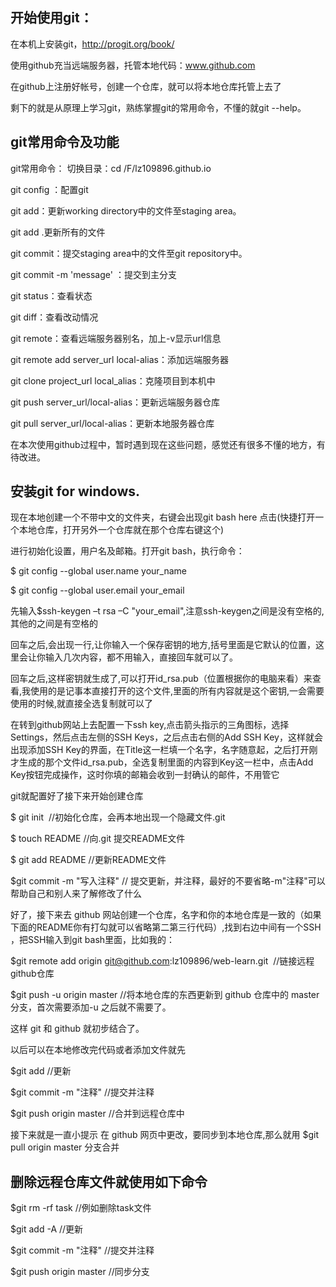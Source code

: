 ## 开始使用git：

在本机上安装git，http://progit.org/book/

使用github充当远端服务器，托管本地代码：www.github.com

在github上注册好帐号，创建一个仓库，就可以将本地仓库托管上去了

剩下的就是从原理上学习git，熟练掌握git的常用命令，不懂的就git --help。
   
## git常用命令及功能

git常用命令：
切换目录：cd /F/lz109896.github.io

git config ：配置git

git add：更新working directory中的文件至staging area。

git add .更新所有的文件

git commit：提交staging area中的文件至git repository中。

git commit -m 'message' ：提交到主分支

git status：查看状态

git diff：查看改动情况

git remote：查看远端服务器别名，加上-v显示url信息

git remote add server_url local-alias：添加远端服务器

git clone project_url local_alias：克隆项目到本机中

git push server_url/local-alias：更新远端服务器仓库

git pull server_url/local-alias：更新本地服务器仓库

在本次使用github过程中，暂时遇到现在这些问题，感觉还有很多不懂的地方，有待改进。


## 安装git for windows.

现在本地创建一个不带中文的文件夹，右键会出现git bash here 点击(快捷打开一个本地仓库，打开另外一个仓库就在那个仓库右键这个)

进行初始化设置，用户名及邮箱。打开git bash，执行命令：

$ git config --global user.name your_name

$ git config --global user.email your_email

先输入$ssh-keygen –t rsa –C "your_email",注意ssh-keygen之间是没有空格的,其他的之间是有空格的

回车之后,会出现一行,让你输入一个保存密钥的地方,括号里面是它默认的位置，这里会让你输入几次内容，都不用输入，直接回车就可以了。

回车之后,这样密钥就生成了,可以打开id_rsa.pub（位置根据你的电脑来看）来查看,我使用的是记事本直接打开的这个文件,里面的所有内容就是这个密钥,一会需要使用的时候,就直接全选复制就可以了

在转到github网站上去配置一下ssh key,点击箭头指示的三角图标，选择Settings，然后点击左侧的SSH Keys，之后点击右侧的Add SSH Key，这样就会出现添加SSH Key的界面，在Title这一栏填一个名字，名字随意起，之后打开刚才生成的那个文件id_rsa.pub，全选复制里面的内容到Key这一栏中，点击Add Key按钮完成操作，这时你填的邮箱会收到一封确认的邮件，不用管它

git就配置好了接下来开始创建仓库

$ git init                  //初始化仓库，会再本地出现一个隐藏文件.git

$ touch README              //向.git 提交README文件

$ git add README            //更新README文件

$git commit -m "写入注释"   // 提交更新，并注释，最好的不要省略-m"注释"可以帮助自己和别人来了解修改了什么

好了，接下来去 github 网站创建一个仓库，名字和你的本地仓库是一致的（如果下面的README你有打勾就可以省略第二第三行代码）,找到右边中间有一个SSH ，把SSH输入到git bash里面，比如我的：

$git remote add origin git@github.com:lz109896/web-learn.git  //链接远程github仓库

$git push -u origin master //将本地仓库的东西更新到 github 仓库中的 master 分支，首次需要添加-u 之后就不需要了。

这样 git 和 github 就初步结合了。

以后可以在本地修改完代码或者添加文件就先

$git add //更新

$git commit -m "注释" //提交并注释

$git push origin master //合并到远程仓库中

接下来就是一直小提示
在 github 网页中更改，要同步到本地仓库,那么就用 $git pull origin master 分支合并

## 删除远程仓库文件就使用如下命令

$git rm -rf task //例如删除task文件

$git add -A //更新

$git commit -m "注释" //提交并注释

$git push origin master //同步分支

